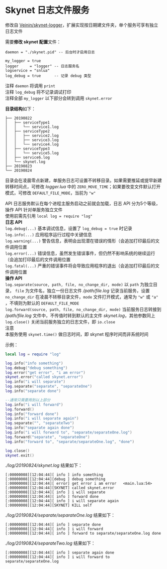 # Skynet 日志文件服务
修改自 [Veinin/skynet-logger](https://github.com/Veinin/skynet-logger)，扩展实现按日期建文件夹，单个服务可享有独立日志文件  

需要**修改 skynet 配置**文件：
```
daemon = "./skynet.pid" -- 后台时才启用日志

my_logger = true
logger     = "logger" -- 日志服务名
logservice = "snlua"
log_debug = true      -- 记录 debug 类型
```
注释 `daemon` 将调用 `print`  
注释 `log_debug` 将不记录调试打印  
注释全部 `my_logger` 以下部分会转到调用 `skynet.error`  

**目录结构**如下：  
```
├── 20190822
│   ├── serviceType1
│   │   └── service1.log
│   ├── serviceType2
│   │   ├── service2.log
│   │   ├── service3.log
│   │   └── service4.log
│   ├── serviceType3
│   │   └── service5.log
│   ├── service6.log
│   └── skynet.log
├── 20190823
└── 20190824
```
目录会在凌晨零点新建，单服务日志可设置不转移目录。如果需要推延或提早新建转移时间点，可修改 *logger.lua* 中的 `ZERO_MOVE_TIME`；如果要改变文件默认打开模式，可修改 `DEFAULT_FILE_MODE`，当前为 `"w"`   

API
日志服务默认在每个进程主服务启动之前就会加载，日志 API 分为5个等级，操作 API 针对单服务独立文件  
使用前需先引用 `local log = require "log"`  
**日志 API**  
`log.debug(...)` 基本调试信息，设置了 `log_debug = true` 时记录  
`log.info(...)` 应用程序运行过程中关键信息  
`log.warning(...)` 警告信息，表明会出现潜在错误的情形（会追加打印最后的文件调用位置  
`log.error(...)` 错误信息，虽然发生错误事件，但仍然不影响系统的继续运行（会追加打印最后的文件调用位置  
`log.fatal(...)` 严重的错误事件将会导致应用程序的退出（会追加打印最后的文件调用位置  
**操作 API**  
`log.separate(source, path, file, no_change_dir, mode)` 以 `path` 为独立目录， `file` 为文件名，独立一份日志文件 */path/file.log* 记录当前服务，设置 `no_change_dir` 在凌晨不转移目录文件，`mode` 文件打开模式，通常为 `"w"` 或 `"a"` ，不填则为默认的 `DEFAULT_FILE_MODE`  
`log.forward(source, path, file, no_change_dir, mode)` 当前服务日志转接到 */path/file.log* 文件中，不传值时转到默认的主文件 *skynet.log*，其他参数同上  
`log.close()` 关闭当前服务独立的日志文件，即 `io.close`  
注意  
本服务使用 `skynet.time()` 做日志时间，即 skynet 程序时间而非系统时间  

示例：  
```lua
local log = require "log"

log.info("info something")
log.debug("debug something")
log.error("get error", "i am error")
skynet.error("called skynet.error")
log.info("i will separate")
log.separate("separate", "separateOne")
log.info("separate done")

--通常只需要用到以上部分
log.info("i will forward")
log.forward()
log.info("forward done")
log.info("i will separate again")
log.separate("", "separateTwo")
log.info("separate again done")
log.info("i will forward to", "separate/separateOne.log")
log.forward("separate", "separateOne")
log.info("forward to", "separate/separateOne.log", "done")

log.close()
skynet.exit()
```
*./log/20190824/skynet.log* 结果如下：  
```
[:00000008][12:04:44][ info ] info something
[:00000008][12:04:44][debug ] debug something
[:00000008][12:04:44][ error] get error i am error   <main.lua:54>
[:00000008][12:04:44][SKYNET] called skynet.error
[:00000008][12:04:44][ info ] i will separate
[:00000008][12:04:44][ info ] forward done
[:00000008][12:04:44][ info ] i will separate again
[:00000008][12:04:44][SKYNET] KILL self
```
*./log/20190824/separate/separateOne.log* 结果如下：  
```
[:00000008][12:04:44][ info ] separate done
[:00000008][12:04:44][ info ] i will forward
[:00000008][12:04:44][ info ] forward to separate/separateOne.log done
```
*./log/20190824/separateTwo.log* 结果如下：  
```
[:00000008][12:04:44][ info ] separate again done
[:00000008][12:04:44][ info ] i will forward to separate/separateOne.log
```
